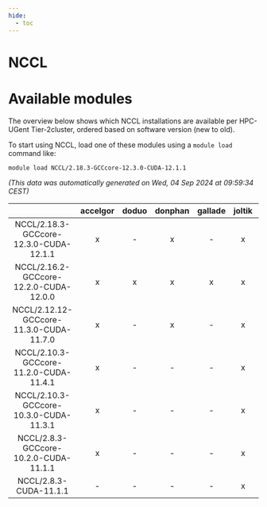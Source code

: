 ```yaml
---
hide:
  - toc
---
```


NCCL
====

# Available modules


The overview below shows which NCCL installations are available per HPC-UGent Tier-2cluster, ordered based on software version (new to old).

To start using NCCL, load one of these modules using a `module load` command like:

```shell
module load NCCL/2.18.3-GCCcore-12.3.0-CUDA-12.1.1
```

*(This data was automatically generated on Wed, 04 Sep 2024 at 09:59:34 CEST)*  

| |accelgor|doduo|donphan|gallade|joltik|shinx|skitty|
| :---: | :---: | :---: | :---: | :---: | :---: | :---: | :---: |
|NCCL/2.18.3-GCCcore-12.3.0-CUDA-12.1.1|x|-|x|-|x|-|-|
|NCCL/2.16.2-GCCcore-12.2.0-CUDA-12.0.0|x|x|x|x|x|x|x|
|NCCL/2.12.12-GCCcore-11.3.0-CUDA-11.7.0|x|-|x|-|x|-|-|
|NCCL/2.10.3-GCCcore-11.2.0-CUDA-11.4.1|x|-|-|-|x|-|-|
|NCCL/2.10.3-GCCcore-10.3.0-CUDA-11.3.1|x|-|-|-|x|-|-|
|NCCL/2.8.3-GCCcore-10.2.0-CUDA-11.1.1|x|-|-|-|x|-|x|
|NCCL/2.8.3-CUDA-11.1.1|-|-|-|-|x|-|-|
